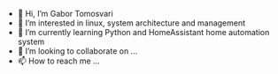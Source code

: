 - 👋 Hi, I’m Gabor Tomosvari
- 👀 I’m interested in linux, system architecture and management
- 🌱 I’m currently learning Python and HomeAssistant home automation system
- 💞️ I’m looking to collaborate on ...
- 📫 How to reach me ...

<!---
tomosvari/tomosvari is a ✨ special ✨ repository because its `README.md` (this file) appears on your GitHub profile.
You can click the Preview link to take a look at your changes.
--->
